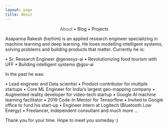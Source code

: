 ```yaml
---
layout: page
title: About
---
```


<section>
	<div style="text-align: center;">
		<span class="hlink " onclick="window.location='/whoami/'" style="color: rgba(0, 0, 0, 0.7)">About</span> • 
		<span class="hlink " onclick="window.location='/whoami/blog'">Blog</span> • 
		<span class="hlink " onclick="window.location='/whoami/projects'">Projects</span>
	</div>
	<div></div>
</section>


Asapanna Rakesh (he/him) is an applied research engineer specializing in machine learning and deep learning. He loves modelling intelligent systems, solving problems and building products that matter. Currently he is:

• Sr. Research Engineer @genesys-ai
• Revolutionizing food tourism with UFF
• Building intelligent systems @gov-ai

In the past he was:

• Lead engineer and Data scientist
• Product-contributor for multiple startups
• Core ML Engineer for India's largest geo-mapping company 
• Augmented reality developer for video-tech startup
• Google AI machine learning facilitator
• 2019 Code-In Mentor for Tensorflow
• Invited to Google office to fund his start-up
• Engineer intern at Logitech (Bluetooth Low Energy)
• Freelancer, independent consultant and much more …


Thank you for your time. Hope to meet you someday :)
